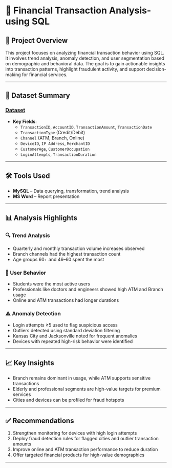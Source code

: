 # 📘 Financial Transaction Analysis-using SQL

## 🎯 Project Overview

This project focuses on analyzing financial transaction behavior using SQL. It involves trend analysis, anomaly detection, and user segmentation based on demographic and behavioral data. The goal is to gain actionable insights into transaction patterns, highlight fraudulent activity, and support decision-making for financial services.

---

## 📂 Dataset Summary

### [**Dataset**](https://www.kaggle.com/datasets/valakhorasani/bank-transaction-dataset-for-fraud-detection) 
- **Key Fields**:
  - `TransactionID`, `AccountID`, `TransactionAmount`, `TransactionDate`
  - `TransactionType` (Credit/Debit)
  - `Channel` (ATM, Branch, Online)
  - `DeviceID`, `IP Address`, `MerchantID`
  - `CustomerAge`, `CustomerOccupation`
  - `LoginAttempts`, `TransactionDuration`

---

## 🛠️ Tools Used

- **MySQL** – Data querying, transformation, trend analysis
- **MS Word** – Report presentation

---

## 📊 Analysis Highlights

### 🔍 Trend Analysis
- Quarterly and monthly transaction volume increases observed
- Branch channels had the highest transaction count
- Age groups 60+ and 46–60 spent the most

### 👤 User Behavior
- Students were the most active users
- Professionals like doctors and engineers showed high ATM and Branch usage
- Online and ATM transactions had longer durations

### ⚠️ Anomaly Detection
- Login attempts ≥5 used to flag suspicious access
- Outliers detected using standard deviation filtering
- Kansas City and Jacksonville noted for frequent anomalies
- Devices with repeated high-risk behavior were identified

---

## 📈 Key Insights

- Branch remains dominant in usage, while ATM supports sensitive transactions
- Elderly and professional segments are high-value targets for premium services
- Cities and devices can be profiled for fraud hotspots

---

## ✅ Recommendations

1. Strengthen monitoring for devices with high login attempts
2. Deploy fraud detection rules for flagged cities and outlier transaction amounts
3. Improve online and ATM transaction performance to reduce duration
4. Offer targeted financial products for high-value demographics

---


